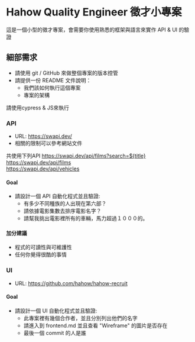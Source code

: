 # Hahow Quality Engineer 徵才小專案

這是一個小型的徵才專案，會需要你使用熟悉的框架與語言來實作 API & UI 的驗證

## 細部需求

- 請使用 git / GitHub 來做整個專案的版本控管
- 請提供一份 README 文件說明：
    - 我們該如何執行這個專案
    - 專案的架構


請使用cypress & JS來執行

### API

- URL: https://swapi.dev/
- 相關的限制可以參考網站文件

共使用下列API
https://swapi.dev/api/films?search=${title}   
https://swapi.dev/api/films                   
https://swapi.dev/api/vehicles                

#### Goal

- 請設計一個 API 自動化程式並且驗證:
  - 有多少不同種族的人出現在第六部？
  - 請依據電影集數去排序電影名字？
  - 請幫我挑出電影裡所有的車輛，馬力超過１０００的。

#### 加分建議

- 程式的可讀性與可維護性
- 任何你覺得很酷的事情

### UI

- URL: https://github.com/hahow/hahow-recruit

#### Goal

- 請設計一個 UI 自動化程式並且驗證:
  - 此專案裡有幾個合作者，並且分別列出他們的名字
  - 請進入到 frontend.md 並且查看 "Wireframe" 的圖片是否存在
  - 最後一個 commit 的人是誰